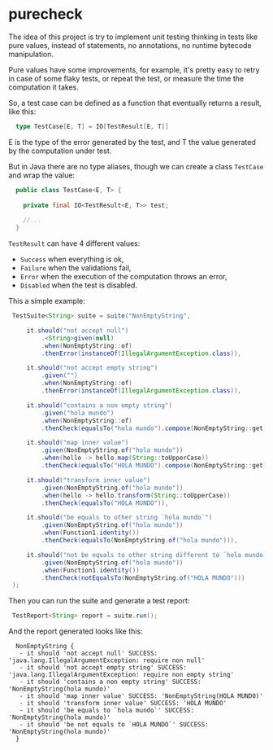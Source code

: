 # purecheck

The idea of this project is try to implement unit testing thinking in tests like pure values, 
instead of statements, no annotations, no runtime bytecode manipulation.

Pure values have some improvements, for example, it's pretty easy to retry in case of some
flaky tests, or repeat the test, or measure the time the computation it takes.

So, a test case can be defined as a function that eventually returns a result, like this:

```scala
  type TestCase[E, T] = IO[TestResult[E, T]]
```

E is the type of the error generated by the test, and T the value generated by the computation
under test.

But in Java there are no type aliases, though we can create a class `TestCase` and wrap the value:

```java
  public class TestCase<E, T> {
    
    private final IO<TestResult<E, T>> test;
    
    //...
  }
```

`TestResult` can have 4 different values:

 - `Success` when everything is ok, 
 - `Failure` when the validations fail, 
 - `Error` when the execution of the computation throws an error, 
 - `Disabled` when the test is disabled.
 
This a simple example:
 
 ```java
  TestSuite<String> suite = suite("NonEmptyString",

      it.should("not accept null")
          .<String>given(null)
          .when(NonEmptyString::of)
          .thenError(instanceOf(IllegalArgumentException.class)),

      it.should("not accept empty string")
          .given("")
          .when(NonEmptyString::of)
          .thenError(instanceOf(IllegalArgumentException.class)),

      it.should("contains a non empty string")
          .given("hola mundo")
          .when(NonEmptyString::of)
          .thenCheck(equalsTo("hola mundo").compose(NonEmptyString::get)),

      it.should("map inner value")
          .given(NonEmptyString.of("hola mundo"))
          .when(hello -> hello.map(String::toUpperCase))
          .thenCheck(equalsTo("HOLA MUNDO").compose(NonEmptyString::get)),

      it.should("transform inner value")
          .given(NonEmptyString.of("hola mundo"))
          .when(hello -> hello.transform(String::toUpperCase))
          .thenCheck(equalsTo("HOLA MUNDO")),

      it.should("be equals to other string `hola mundo`")
          .given(NonEmptyString.of("hola mundo"))
          .when(Function1.identity())
          .thenCheck(equalsTo(NonEmptyString.of("hola mundo"))),

      it.should("not be equals to other string different to `hola mundo`")
          .given(NonEmptyString.of("hola mundo"))
          .when(Function1.identity())
          .thenCheck(notEqualsTo(NonEmptyString.of("HOLA MUNDO")))
  );
 ```
 
 Then you can run the suite and generate a test report:
 
 ```java
  TestReport<String> report = suite.run();
 ```
 
 And the report generated looks like this:
 
 ```
   NonEmptyString {
    - it should 'not accept null' SUCCESS: 'java.lang.IllegalArgumentException: require non null'
    - it should 'not accept empty string' SUCCESS: 'java.lang.IllegalArgumentException: require non empty string'
    - it should 'contains a non empty string' SUCCESS: 'NonEmptyString(hola mundo)'
    - it should 'map inner value' SUCCESS: 'NonEmptyString(HOLA MUNDO)'
    - it should 'transform inner value' SUCCESS: 'HOLA MUNDO'
    - it should 'be equals to `hola mundo`' SUCCESS: 'NonEmptyString(hola mundo)'
    - it should 'be not equals to `HOLA MUNDO`' SUCCESS: 'NonEmptyString(hola mundo)'
   }
 ```